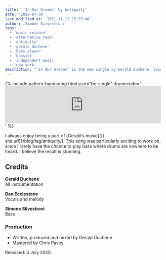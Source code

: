 ```yaml
---
title: '‘In Our Dreams’ by Antiquity'
date: '2020-07-30'
last_modified_at: '2021-11-12 15:25:40'
author: 'Simone Silvestroni'
tags:
  - 'music release'
  - 'alternative rock'
  - 'antiquity'
  - 'gerald duchene'
  - 'bass player'
  - 'bassist'
  - 'independent music'
  - 'new york'
description: "‘In Our Dreams’ is the new single by Gerald Duchene. Vocals by Dan Ecclestone, bass by Minutes to Midnight."
---
```

{% include pattern-bandcamp.html size="bc-single" iframecode='<iframe style="border: 0; width: 100%; height: 120px;" src="https://bandcamp.com/EmbeddedPlayer/track=984842794/size=large/bgcol=ffffff/linkcol=333333/tracklist=false/artwork=small/transparent=true/"><a href="https://sessions.antiquity-music.com/track/in-our-dreams">In Our Dreams by Antiquity</a></iframe>' %}

I always enjoy being a part of [Gerald’s music]({{ site.url}}/blog/tag/antiquity/). This song was particularly exciting to work on, since I rarely have the chance to play bass where drums are nowhere to be heard. I believe the result is stunning.

## Credits

**Gerald Duchene**<br>
All instrumentation

**Dan Ecclestone**<br>
Vocals and melody

**Simone Silvestroni**<br>
Bass

### Production

- Written, produced and mixed by Gerald Duchene
- Mastered by Chris Pavey

Released: 3 July 2020.